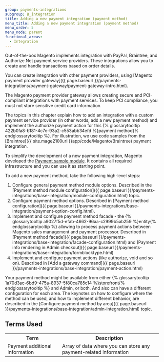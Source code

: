 ```yaml
---
group: payments-integrations
subgroup: B_integration
title: Adding a new payment integration (payment method)
menu_title: Adding a new payment integration (payment method)
menu_order: 5
menu_node: parent
functional_areas:
  - Integration
---
```


Out-of-the-box Magento implements integration with PayPal, Braintree, and Authorize.Net payment service providers. These integrations allow you to create and handle transactions based on order details.

You can create integration with other payment providers, using [Magento payment provider gateway]({{ page.baseurl }}/payments-integrations/payment-gateway/payment-gateway-intro.html). 

<div class="bs-callout bs-callout-info" id="info">
<p>The Magento payment provider gateway allows creating secure and PCI-compliant integrations with payment services. To keep PCI compliance, you must not store sensitive credit card information.</p>
</div>

The topics in this chapter explain how to add an integration with a custom payment service provider (in other words, add a new payment method) and implement the authorize payment action for this {% glossarytooltip 422b0fa8-b181-4c7c-93a2-c553abb34efd %}payment method{% endglossarytooltip %}. For illustration, we use code 
samples from the [Braintree]({{ site.mage2100url }}app/code/Magento/Braintree) payment integration.

To simplify the development of a new payment integration, Magento developed the [Payment sample module](https://github.com/magento/magento2-samples/tree/master/sample-module-payment-gateway).
It contains all required infrastructure and you can use it as starting point.

To add a new payment method, take the following high-level steps:

1. Configure general payment method module options. Described in the [Payment method module configuration]({{ page.baseurl }}/payments-integrations/base-integration/module-configuration.html) topic.
2. Configure payment method options. Described in [Payment method configuration]({{ page.baseurl }}/payments-integrations/base-integration/payment-option-config.html).
3. Implement and configure payment method facade - the {% glossarytooltip a9027f5d-efab-4662-96aa-c2999b5ab259 %}entity{% endglossarytooltip %} allowing to process payment actions between Magento sales management and payment processor. Described in [Payment  method facade]({{ page.baseurl }}/payments-integrations/base-integration/facade-configuration.html) and [Payment info rendering in Admin checkout]({{ page.baseurl }}/payments-integrations/base-integration/formblocktype.html)
4. Implement and configure payment actions (like authorize, void and so on). Described in [Add a gateway command]({{ page.baseurl }}/payments-integrations/base-integration/payment-action.html) 

Your payment method might be available from either {% glossarytooltip 1a70d3ac-6bd9-475a-8937-5f80ca785c14 %}storefront{% endglossarytooltip %} and Admin, or both. And also can have a different configuration for each area. The keynotes on how to configure where the method can be used, and how to implement different behavior, are described in the [Configure payment method by area]({{ page.baseurl }}/payments-integrations/base-integration/admin-integration.html) topic.

## Terms Used

<table>
<tr>
<th>
Term
</th>
<th>
Description
</th>
</tr>
<tr>
<td>
Payment additional information
</td>
<td>
Array of data where you can store any payment-related information 
</td>
</tr>
</table>
